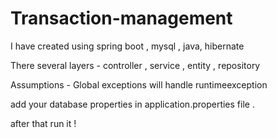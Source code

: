 # Transaction-management

I have created  using  spring boot , mysql , java,  hibernate

There several layers - controller , service , entity , repository 

Assumptions - Global exceptions will handle runtimeexception 


add your database properties in application.properties file .

after that run it !
